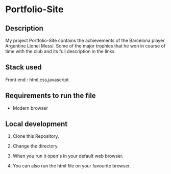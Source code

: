 # Portfolio-Site

## Description

My project Portfolio-Site contains the achievements of the Barcelona player Argentine Lionel Messi. Some of the major trophies that he won in course of time with the club and its full description in the links.

## Stack used

Front end : html,css,javascript

## Requirements to run the file

* Modern browser

## Local development

1. Clone this Repository.

2. Change the directory.

3. When you run it open's in your default web browser.

4. You can also run the html file on your favourite browser.
